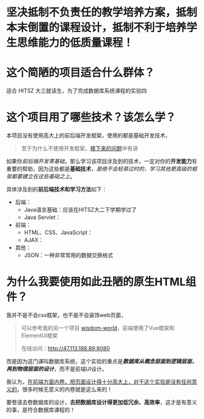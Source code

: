 # 坚决抵制不负责任的教学培养方案，抵制本末倒置的课程设计，抵制不利于培养学生思维能力的低质量课程！

# 这个简陋的项目适合什么群体？

适合 HITSZ 大三就读生，为了完成数据库系统课程的实验四

# 这个项目用了哪些技术？该怎么学？

本项目没有使用高大上的前后端开发框架，使用的都是基础开发技术，

>   至于为什么不使用开发框架，[接下来的问题](#为什么我要使用如此丑陋的原生HTML组件？)中有讲

如果你*前后端开发零基础*，那么学习该项目涉及到的技术，一定对你的**开发能力**有重要的帮助，因为这些都是**基础技术**，*是绝不会轻易过时的，学习其他更高级的框架都要建立在这些基础之上*。

具体涉及到的**前后端技术和学习方法**如下：

-   后端：
    -   Java语言基础：应该在HITSZ大二下学期学过了
    -   Java Servlet：
-   前端：
    -   HTML、CSS、JavaScript：
    -   AJAX：
-   其他：
    -   JSON：一种非常常用的数据交换格式

# 为什么我要使用如此丑陋的原生HTML组件？

我并不是不会css框架，也不是不会装饰web页面，

>   可以参考我的另一个项目 [wisdom-world](https://github.com/SunDocker/wisdom-world-app.git)，前端使用了Vue框架和ElementUI框架
>
>   在线访问：http://47.113.188.89:8080

而是因为这门课叫数据库系统，这个实验的重点是***数据库从概念层面到逻辑层面，再到物理层面的设计***，而不是前端UI设计。

我认为，<u>在前端方面内卷，把页面设计得十分高大上，对于这个实验是没有任何意义的</u>，很多时候无意义的内卷就是这么来的！

要卷请去卷数据库的设计，**去把数据库设计得更加低冗余、高效率**，这才是有意义的事，是符合数据库课程的！

 